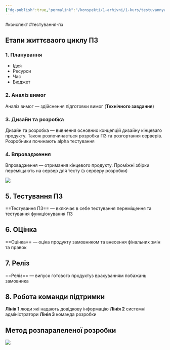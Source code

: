 ```yaml
---
{"dg-publish":true,"permalink":"/konspekti/1-arhivni/1-kurs/testuvannya-pz/1-czikl-zhittya-programnogo-zabezpechennya/"}
---
```

#конспект #тестування-пз
## Етапи життєваого циклу ПЗ

### 1. Планування 
- Ідея
- Ресурси
- Час
- Бюджет

### 2. Аналіз вимог
Аналіз вимог — здійснення підготовки вимог (**Технічного завдання**)

### 3.  Дизайн та розробка
Дизайн та розробка — вивчення основних концепцій дизайну кінцеваго продукту. Також розпочинається розробка ПЗ та розгортання серверів. Розробники починають alpha тестування

### 4. Впровадження
Впровадження — отримання кінцевого продукту. Проміжні збірки переміщають на сервер для тесту (з серверу розробки)

![](https://i.imgur.com/fsCoPyX.jpg)


## 5. Тестування ПЗ
==Тестування ПЗ== — включає в себе тестування переміщення та тестування функціонування ПЗ

## 6. ОЦінка

==Оцінка== — оціка продукту замовником та внесення фінальних змін та правок

## 7. Реліз 
==Реліз== — випуск готового продуктуз врахуванням побажань замовника

## 8. Робота команди підтримки
**Лінія 1** люди які надають довідкову інформацію
**Лінія 2** системні адміністратори
**Лінія 3** команда розробки

## Метод розпаралеленої розробки

![](https://i.imgur.com/XSSvGpl.jpg)

